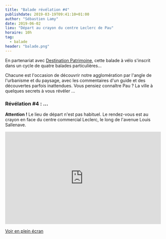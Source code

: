 ```yaml
---
title: "Balade révélation #4"
publishdate: 2019-03-19T09:41:10+01:00
author: "Sébastien Lamy"
date: 2019-06-02
lieu: "Départ au crayon du centre Leclerc de Pau"
horaire: 10h
tag:
  - balade
header: "balade.png"
---
```


En partenariat avec [Destination Patrimoine], cette balade à vélo s'inscrit dans un 
cycle de quatre balades particulières... 

<!--more--> 

Chacune est l'occasion de découvrir notre 
agglomération par l'angle de l'urbanisme et du paysage, avec les commentaires
d'un guide et des découvertes parfois inattendues. Vous pensiez connaître Pau ?
La ville à quelques secrets à vous révéler ...


### Révélation #4 : ...

**Attention !** Le lieu de départ n'est pas habituel. Le rendez-vous est au
crayon en face du centre commercial Leclerc, le long de l'avenue Louis Sallenave.

<iframe width="100%" height="300px" frameborder="0" allowfullscreen src="http://umap.openstreetmap.fr/fr/map/carte-sans-nom_320387?scaleControl=false&miniMap=false&scrollWheelZoom=true&zoomControl=true&allowEdit=false&moreControl=true&searchControl=null&tilelayersControl=false&embedControl=null&datalayersControl=false&onLoadPanel=undefined&captionBar=false&editinosmControl=false&measureControl=false"></iframe><p><a href="http://umap.openstreetmap.fr/fr/map/carte-sans-nom_320387">Voir en plein écran</a></p>

[Destination Patrimoine]: http://destinationpatrimoine.fr